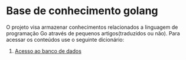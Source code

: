 # Base de conhecimento golang
O projeto visa armazenar conhecimentos relacionados a linguagem de programação Go através de pequenos artigos(traduzidos ou não). Para acessar os conteúdos use o seguinte dicionário:

1. [Acesso ao banco de dados](acesso-banco-de-dados/acesso-banco-de-dados.md "Acesso ao banco de dados")
